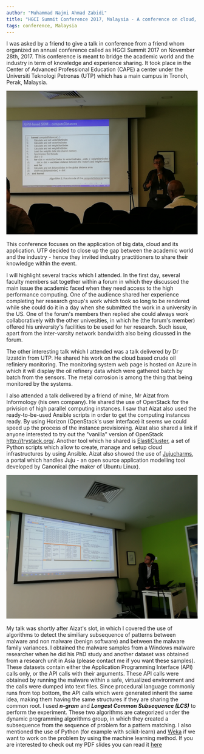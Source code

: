 ```yaml
---
author: "Muhammad Najmi Ahmad Zabidi"
title: "HGCI Summit Conference 2017, Malaysia - A conference on cloud, security and big data"
tags: conference, Malaysia
---
```


I was asked by a friend to give a talk in conference from a friend whom organized an annual conference called as HGCI Summit 2017 on November 28th, 2017. This conference is meant to bridge the academic world and the industry in term of knowledge and experience sharing. It took place in the Center of Advanced Professional Education (CAPE) a center under the Universiti Teknologi Petronas (UTP) which has a main campus in Tronoh, Perak, Malaysia. 

<a href="/2017/12/10/hgci-summit-2017/utp.jpg"><img src="/2017/12/10/hgci-summit-2017/utp.jpg"/></a>

This conference focuses on the application of big data, cloud and its application. UTP decided to close up the gap between the academic world and the industry - hence they invited industry practitioners to share their knowledge within the event. 

I will highlight several tracks which I attended. In the first day, several faculty members sat together within a forum in which they discussed the main issue the academic faced when they need access to the high performance computing. One of the audience shared her experience completing her research group's work which took so long to be rendered while she could do it in a day when she submitted the work in a university in the US. One of the forum's members then replied she could always work collaboratively with the other univesities, in which he (the forum's member) offered his university's facilities to be used for her research. Such issue, apart from the inter-varsity network bandwidth also being dicussed in the forum. 

The other interesting talk which I attended was a talk delivered by Dr Izzatdin from UTP. He shared his work on the cloud based crude oil refiniery monitoring. The monitoring system web page is hosted on Azure in which it will display the oil refinery data which were gathered batch by batch from the sensors. The metal corrosion is among the thing that being monitored by the systems.

I also attended a talk delivered by a friend of mine, Mr Aizat from Informology (his own company). He shared the use of OpenStack for the privision of high parallel computing instances. I saw that Aizat also used the ready-to-be-used Ansible scripts in order to get the computing instances ready. By using Horizon (OpenStack's user interface) it seems we could speed up the process of the instance provisioning. Aizat also shared a link if anyone interested to try out the "vanilla" version of OpenStack http://trystack.org/. Another tool which he shared is [ElastiCluster](https://github.com/gc3-uzh-ch/elasticluster), a set of Python scripts which allow to create, manage and setup cloud infrastructures by using Ansible.  Aizat also showed the use of [Jujucharms](https://jujucharms.com),  a portal which handles Juju - an open source application modelling tool developed by Canonical (the maker of Ubuntu Linux). 

<a href="/2017/12/10/hgci-summit-2017/aizat.jpg"><img src="/2017/12/10/hgci-summit-2017/aizat.jpg"/></a>

My talk was shortly after Aizat's slot, in which I covered the use of algorithms to detect the similiary subsequence of patterns between malware and non malware (benign software) and between the malware family variances. I obtained the malware samples from a Windows malware researcher when he did his PhD study and another dataset was obtained from a research unit in Asia (please contact me if you want these samples). These datasets contain either the Application Programming Interface (API) calls only, or the API calls with their arguments. These API calls were obtained by running the malware within a safe, virtualized environment and the calls were dumped into text files. Since procedural language commonly runs from top bottom, the API calls which were generated inherit the same idea, making them having the same structures if they are sharing the common root. I used ***n-gram*** and ***Longest Common Subsequence (LCS)*** to perform the experiment. These two algorithms are categorized under the dynamic programming algorithms group, in which they created a subsequence from the sequence of problem for a pattern matching. I also mentioned the use of Python (for example with scikit-learn) and [Weka](https://www.cs.waikato.ac.nz/ml/weka) if we want to work on the problem by using the machine learning method. If you are interested to check out my PDF slides you can read it [here](/2017/12/10/hgci-summit-2017/najmi_hgci_slides_2017.pdf) 

